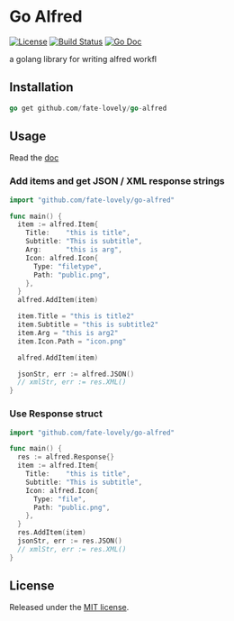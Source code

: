 # Go Alfred

[![License](http://img.shields.io/badge/license-MIT-blue.svg?style=flat-square)](http://mit-license.org/2016)
[![Build Status](https://travis-ci.org/fate-lovely/go-alfred.svg?branch=master)](https://travis-ci.org/fate-lovely/go-alfred)
[![Go Doc](https://godoc.org/github.com/fate-lovely/go-alfred?status.svg)](https://godoc.org/github.com/fate-lovely/go-alfred)

a golang library for writing alfred workfl

## Installation

```go
go get github.com/fate-lovely/go-alfred
```

## Usage

Read the [doc](https://godoc.org/github.com/fate-lovely/go-alfred)

### Add items and get JSON / XML response strings

```go
import "github.com/fate-lovely/go-alfred"

func main() {
  item := alfred.Item{
    Title:    "this is title",
    Subtitle: "This is subtitle",
    Arg:      "this is arg",
    Icon: alfred.Icon{
      Type: "filetype",
      Path: "public.png",
    },
  }
  alfred.AddItem(item)

  item.Title = "this is title2"
  item.Subtitle = "this is subtitle2"
  item.Arg = "this is arg2"
  item.Icon.Path = "icon.png"

  alfred.AddItem(item)

  jsonStr, err := alfred.JSON()
  // xmlStr, err := res.XML()
}
```

### Use Response struct
```go
import "github.com/fate-lovely/go-alfred"

func main() {
  res := alfred.Response{}
  item := alfred.Item{
    Title:    "this is title",
    Subtitle: "This is subtitle",
    Icon: alfred.Icon{
      Type: "file",
      Path: "public.png",
    },
  }
  res.AddItem(item)
  jsonStr, err := res.JSON()
  // xmlStr, err := res.XML()
}
```

## License

Released under the [MIT license](http://mit-license.org/2016).

